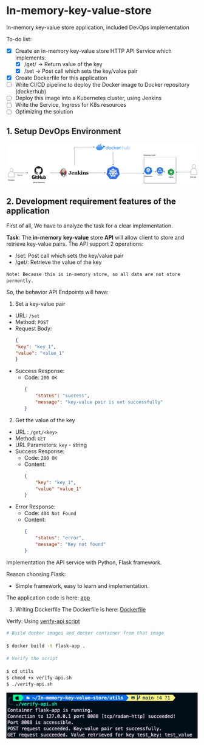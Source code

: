 # In-memory-key-value-store
In-memory key-value store application, included DevOps implementation 

To-do list: 
- [x] Create an in-memory key-value store HTTP API Service which implements:
  - [x] /get/<key> -> Return value of the key 
  - [x] /set -> Post call which sets the key/value pair 
- [x] Create Dockerfile for this application 
- [ ] Write CI/CD pipeline to deploy the Docker image to Docker repository (dockerhub)
- [ ] Deploy this image into a Kubernetes cluster, using Jenkins 
- [ ] Write the Service, Ingress for K8s resources 
- [ ] Optimizing the solution 

## 1. Setup DevOps Environment 
![](./images/key-value-api.drawio%20(1).png)

## 2. Development requirement features of the application 

First of all, We have to analyze the task for a clear implementation.

**Task**: The **in-memory** **key-value** store **API** will allow client to store and retrieve key-value pairs. The API support 2 operations:
- /set: Post call which sets the key/value pair
- /get/<key>: Retrieve the value of the key  

```Note: Because this is in-memory store, so all data are not store permently.``` 

So, the behavior API Endpoints will have:
1. Set a key-value pair
- URL: `/set`
- Method: `POST`
- Request Body: 
    ```json 
    {
    "key": "key_1",
    "value": "value_1"
    }
    ```
- Success Response:
  - Code: `200 OK`
    ```json
    {
        "status": "success",
        "message": "key-value pair is set successfully"
    }
    ```
2. Get the value of the key
- URL : `/get/<key>`
- Method: `GET`
- URL Parameters: `key` - string 
- Success Response: 
  - Code: `200 OK`
  - Content: 
    ```json
    {
        "key": "key_1",
        "value" "value_1"
    }
    ```
- Error Response:
  - Code: `404 Not Found`
  - Content:
    ```json
    {
        "status": "error",
        "message": "Key not found"
    }
    ```
Implementation the API service with Python, Flask framework.

Reason choosing Flask:
- Simple framework, easy to learn and implementation. 

The application code is here: [app](./app/app.py)

3. Writing Dockerfile
The Dockerfile is here: [Dockerfile](./Dockerfile)

Verify: Using [verify-api script](./utils/verify-api.sh)
```bash
# Build docker images and docker container from that image

$ docker build -t flask-app .

# Verify the script

$ cd utils
$ chmod +x verify-api.sh
$ ./verify-api.sh
```
![](./images/Screenshot%202023-04-21%20at%2015.39.20.png)

